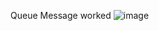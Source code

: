 Queue Message worked 
![image](https://github.com/user-attachments/assets/5581d00a-dd14-44ee-b4cb-2c13143af447)
